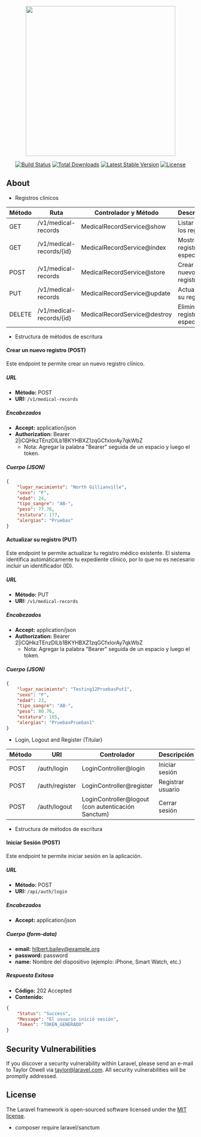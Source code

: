 <p align="center"><a href="https://laravel.com" target="_blank"><img src="https://raw.githubusercontent.com/laravel/art/master/logo-lockup/5%20SVG/2%20CMYK/1%20Full%20Color/laravel-logolockup-cmyk-red.svg" width="400"></a></p>

<p align="center">
<a href="https://travis-ci.org/laravel/framework"><img src="https://travis-ci.org/laravel/framework.svg" alt="Build Status"></a>
<a href="https://packagist.org/packages/laravel/framework"><img src="https://img.shields.io/packagist/dt/laravel/framework" alt="Total Downloads"></a>
<a href="https://packagist.org/packages/laravel/framework"><img src="https://img.shields.io/packagist/v/laravel/framework" alt="Latest Stable Version"></a>
<a href="https://packagist.org/packages/laravel/framework"><img src="https://img.shields.io/packagist/l/laravel/framework" alt="License"></a>
</p>

## About

- Registros clínicos

| Método  | Ruta                            | Controlador y Método       | Descripción                 |
|---------|---------------------------------|----------------------------|-----------------------------|
| GET     | /v1/medical-records             | MedicalRecordService@show  | Listar todos los registros  |
| GET     | /v1/medical-records/{id}        | MedicalRecordService@index | Mostrar un registro específico |
| POST    | /v1/medical-records             | MedicalRecordService@store | Crear un nuevo registro     |
| PUT     | /v1/medical-records             | MedicalRecordService@update| Actualizar su registro      |
| DELETE  | /v1/medical-records/{id}        | MedicalRecordService@destroy| Eliminar un registro específico |

- Estructura de métodos de escritura

#### Crear un nuevo registro (POST)

Este endpoint te permite crear un nuevo registro clínico.

##### URL
- **Método:** POST
- **URI:** `/v1/medical-records`

##### Encabezados
- **Accept:** application/json
- **Authorization:** Bearer 2|iCQHkzTEnzDlLb1BKYHBXZ1zqGCfxIorAy7qkWbZ
  - Nota: Agregar la palabra "Bearer" seguida de un espacio y luego el token.

##### Cuerpo (JSON)
```json
{
    "lugar_nacimiento": "North Gillianville",
    "sexo": "F",
    "edad": 24,
    "tipo_sangre": "AB-",
    "peso": 77.76,
    "estatura": 177,
    "alergias": "Pruebas"
}
```

#### Actualizar su registro (PUT)

Este endpoint te permite actualizar tu registro médico existente. El sistema identifica automáticamente tu expediente clínico, por lo que no es necesario incluir un identificador (ID).

##### URL
- **Método:** PUT
- **URI:** `/v1/medical-records`

##### Encabezados
- **Accept:** application/json
- **Authorization:** Bearer 2|iCQHkzTEnzDlLb1BKYHBXZ1zqGCfxIorAy7qkWbZ
  - Nota: Agregar la palabra "Bearer" seguida de un espacio y luego el token.

##### Cuerpo (JSON)
```json
{
    "lugar_nacimiento": "Testing12PruebasPut1",
    "sexo": "F",
    "edad": 23,
    "tipo_sangre": "AB-",
    "peso": 80.76,
    "estatura": 165,
    "alergias": "PruebasPruebas1"
}
```

- Login, Logout and Register (Titular)

| Método | URI                     | Controlador                    | Descripción                |
|--------|-------------------------|--------------------------------|----------------------------|
| POST   | /auth/login             | LoginController@login           | Iniciar sesión             |
| POST   | /auth/register          | LoginController@register        | Registrar usuario          |
| POST   | /auth/logout            | LoginController@logout (con autenticación Sanctum) | Cerrar sesión   |

- Estructura de métodos de escritura

#### Iniciar Sesión (POST)

Este endpoint te permite iniciar sesión en la aplicación.

##### URL
- **Método:** POST
- **URI:** `/api/auth/login`

##### Encabezados
- **Accept:** application/json

##### Cuerpo (form-data)
- **email:** hilbert.bailey@example.org
- **password:** password
- **name:** Nombre del dispositivo (ejemplo: iPhone, Smart Watch, etc.)

##### Respuesta Exitosa
- **Código:** 202 Accepted
- **Contenido:**
```json
{
    "Status": "Success",
    "Message": "El usuario inició sesión",
    "Token": "TOKEN_GENERADO"
}
```

## Security Vulnerabilities

If you discover a security vulnerability within Laravel, please send an e-mail to Taylor Otwell via [taylor@laravel.com](mailto:taylor@laravel.com). All security vulnerabilities will be promptly addressed.

## License

The Laravel framework is open-sourced software licensed under the [MIT license](https://opensource.org/licenses/MIT).

- composer require laravel/sanctum
